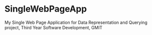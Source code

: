 # SingleWebPageApp
My Single Web Page Application for Data Representation and Querying project, Third Year Software Development, GMIT
